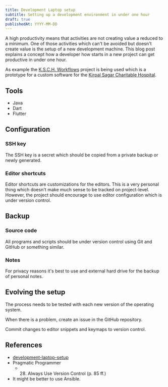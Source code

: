 ```yaml
---
title: Development Laptop setup
subtitle: Setting up a development environment in under one hour
draft: true
publishedAt: YYYY-MM-DD
---
```


A high productivity means that activities are not creating value a reduced to a minimum. One of those activities which can't be avoided but doesn't create value is the setup of a new development machine. This blog post explains a concept how a developer how starts in a new project can get productive in under one hour.

As example the [K.S.C.H. Workflows](#) project is being used which is a prototype for a custom software for the [Kirpal Sagar Charitable Hospital](#).

## Tools

- Java
- Dart
- Flutter

## Configuration

### SSH key

The SSH key is a secret which should be copied from a private backup or newly generated.

### Editor shortcuts

Editor shortcuts are customizations for the editors. This is a very personal thing which doesn't make much sense to be tracked on project-level. However, the project should encourage to use editor configuration which is under version control.


## Backup

### Source code

All programs and scripts should be under version control using Git and GitHub or something similar.

### Notes

For privacy reasons it's best to use and external hard drive for the backup of personal notes.

## Evolving the setup

The process needs to be tested with each new version of the operating system.

When there is a problem, create an issue in the GitHub repository.

Commit changes to editor snippets and keymaps to version control.

## References

- [development-laptop-setup](#)
- Pragmatic Programmer
  - 28. Always Use Version Control (p. 85 ff.)
- It might be better to use Ansible.
